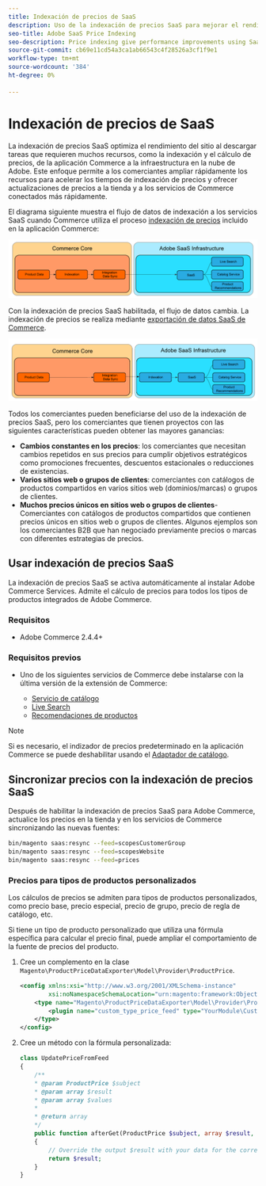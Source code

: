 ```yaml
---
title: Indexación de precios de SaaS
description: Uso de la indexación de precios SaaS para mejorar el rendimiento
seo-title: Adobe SaaS Price Indexing
seo-description: Price indexing give performance improvements using SaaS infrastructure
source-git-commit: cb69e11cd54a3ca1ab66543c4f28526a3cf1f9e1
workflow-type: tm+mt
source-wordcount: '384'
ht-degree: 0%

---
```


# Indexación de precios de SaaS

La indexación de precios SaaS optimiza el rendimiento del sitio al descargar tareas que requieren muchos recursos, como la indexación y el cálculo de precios, de la aplicación Commerce a la infraestructura en la nube de Adobe. Este enfoque permite a los comerciantes ampliar rápidamente los recursos para acelerar los tiempos de indexación de precios y ofrecer actualizaciones de precios a la tienda y a los servicios de Commerce conectados más rápidamente.

El diagrama siguiente muestra el flujo de datos de indexación a los servicios SaaS cuando Commerce utiliza el proceso [indexación de precios](https://experienceleague.adobe.com/en/docs/commerce-operations/configuration-guide/cli/manage-indexers) incluido en la aplicación Commerce:

![Flujo de datos predeterminado](assets/old_way.png)

Con la indexación de precios SaaS habilitada, el flujo de datos cambia. La indexación de precios se realiza mediante [exportación de datos SaaS de Commerce](../data-export/data-synchronization.md).

![Flujo de datos de indexación de precios SaaS](assets/new_way.png)

Todos los comerciantes pueden beneficiarse del uso de la indexación de precios SaaS, pero los comerciantes que tienen proyectos con las siguientes características pueden obtener las mayores ganancias:

* **Cambios constantes en los precios**: los comerciantes que necesitan cambios repetidos en sus precios para cumplir objetivos estratégicos como promociones frecuentes, descuentos estacionales o reducciones de existencias.
* **Varios sitios web o grupos de clientes**: comerciantes con catálogos de productos compartidos en varios sitios web (dominios/marcas) o grupos de clientes.
* **Muchos precios únicos en sitios web o grupos de clientes**-Comerciantes con catálogos de productos compartidos que contienen precios únicos en sitios web o grupos de clientes. Algunos ejemplos son los comerciantes B2B que han negociado previamente precios o marcas con diferentes estrategias de precios.

## Usar indexación de precios SaaS

La indexación de precios SaaS se activa automáticamente al instalar Adobe Commerce Services. Admite el cálculo de precios para todos los tipos de productos integrados de Adobe Commerce.

### Requisitos

* Adobe Commerce 2.4.4+

### Requisitos previos

* Uno de los siguientes servicios de Commerce debe instalarse con la última versión de la extensión de Commerce:

   * [Servicio de catálogo](../catalog-service/overview.md)
   * [Live Search](../live-search/overview.md)
   * [Recomendaciones de productos](../product-recommendations/guide-overview.md)


>[!NOTE]
>
>Si es necesario, el indizador de precios predeterminado en la aplicación Commerce se puede deshabilitar usando el [Adaptador de catálogo](catalog-adapter.md).

## Sincronizar precios con la indexación de precios SaaS

Después de habilitar la indexación de precios SaaS para Adobe Commerce, actualice los precios en la tienda y en los servicios de Commerce sincronizando las nuevas fuentes:

```bash
bin/magento saas:resync --feed=scopesCustomerGroup
bin/magento saas:resync --feed=scopesWebsite
bin/magento saas:resync --feed=prices
```

### Precios para tipos de productos personalizados

Los cálculos de precios se admiten para tipos de productos personalizados, como precio base, precio especial, precio de grupo, precio de regla de catálogo, etc.

Si tiene un tipo de producto personalizado que utiliza una fórmula específica para calcular el precio final, puede ampliar el comportamiento de la fuente de precios del producto.

1. Cree un complemento en la clase `Magento\ProductPriceDataExporter\Model\Provider\ProductPrice`.

   ```xml
   <config xmlns:xsi="http://www.w3.org/2001/XMLSchema-instance"
           xsi:noNamespaceSchemaLocation="urn:magento:framework:ObjectManager/etc/config.xsd">
       <type name="Magento\ProductPriceDataExporter\Model\Provider\ProductPrice">
           <plugin name="custom_type_price_feed" type="YourModule\CustomProductType\Plugin\UpdatePriceFromFeed" />
       </type>
   </config>
   ```

1. Cree un método con la fórmula personalizada:

   ```php
   class UpdatePriceFromFeed
   {
       /**
       * @param ProductPrice $subject
       * @param array $result
       * @param array $values
       *
       * @return array
       */
       public function afterGet(ProductPrice $subject, array $result, array $values) : array
       {
           // Override the output $result with your data for the corresponding products (see original method for details) 
           return $result;
       }
   }
   ```

